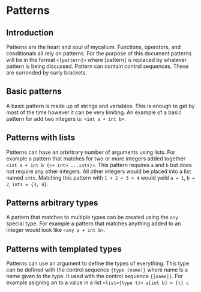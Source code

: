# Patterns

## Introduction
Patterns are the heart and soul of mycelium. Functions, operators, and conditionals all rely on patterns. For the purpose of this document patterns will be in the format `<[pattern]>` where [pattern] is replaced by whatever pattern is being discussed.
Pattern can contain control sequences. These are surronded by curly brackets.

## Basic patterns
A basic pattern is made up of strings and variables. This is enough to get by most of the time however it can be very limiting. An example of a basic pattern for add two integers is: `<int a + int b>`.

## Patterns with lists
Patterns can have an arbritrary number of arguments using lists. For example a pattern that matches for two or more integers added together `<int a + int b {<+ int> ...ints}>`. This pattern requires `a` and `b` but does not require any other integers. All other integers would be placed into a list named `ints`. Matching this pattern with `1 + 2 + 3 + 4` would yeild `a = 1`, `b = 2`, `ints = {3, 4}`.

## Patterns arbitrary types
A pattern that matches to multiple types can be created using the `any` special type. For example a pattern that matches anything added to an integer would look like `<any a + int b>`.

## Patterns with templated types
Patterns can use an argument to define the types of everything. This type can be defined with the control sequence `{type [name]}` where name is a name given to the type. It used with the control sequence `{[name]}`. For example asigning an to a value in a list `<list<{type t}> a[int b] = {t} c`
